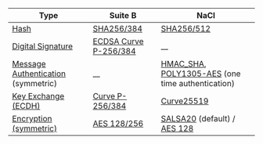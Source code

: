 | Type | Suite B | NaCl | 
|------|---------|------|
| [Hash](http://en.wikipedia.org/wiki/Hash_function) | [SHA256/384](http://csrc.nist.gov/publications/fips/fips180-4/fips-180-4.pdf) | [SHA256/512](http://csrc.nist.gov/publications/fips/fips180-4/fips-180-4.pdf) | 
| [Digital Signature](http://en.wikipedia.org/wiki/Digital_Signature_Algorithm)  | [ECDSA Curve P-256/384](http://nvlpubs.nist.gov/nistpubs/FIPS/NIST.FIPS.186-4.pdf) | __ |
| [Message Authentication](http://en.wikipedia.org/wiki/Message_authentication_code) (symmetric) | __ | [HMAC_SHA](http://csrc.nist.gov/publications/fips/fips198-1/FIPS-198-1_final.pdf), [POLY1305-AES](http://cr.yp.to/mac.html) (one time authentication) | 
| [Key Exchange (ECDH)](http://en.wikipedia.org/wiki/Elliptic_curve_Diffie%E2%80%93Hellman) | [Curve P-256/384](http://csrc.nist.gov/groups/ST/toolkit/documents/SP800-56Arev1_3-8-07.pdf) | [Curve25519](http://cr.yp.to/ecdh.html) |
| [Encryption (symmetric)](http://en.wikipedia.org/wiki/Symmetric-key_algorithm) | [AES 128/256](http://csrc.nist.gov/publications/fips/fips197/fips-197.pdf) | [SALSA20](http://cr.yp.to/salsa20.html) (default) / [AES 128](http://csrc.nist.gov/publications/fips/fips197/fips-197.pdf) | 

